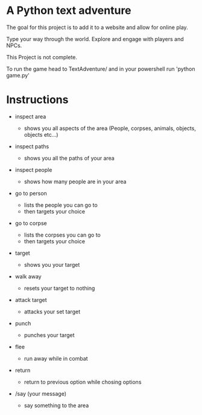 # A Python text adventure

The goal for this project is to add it to a website
and allow for online play.

Type your way through the world. Explore and engage with players and NPCs.

This Project is not complete.

To run the game head to TextAdventure/ and in your powershell run 'python game.py'

# Instructions

- inspect area
   - shows you all aspects of the area (People, corpses, animals, objects, objects etc...)
    

- inspect paths
   - shows you all the paths of your area
   

- inspect people
   - shows how many people are in your area
   

- go to person
   - lists the people you can go to
   - then targets your choice
   

- go to corpse
   - lists the corpses you can go to
   - then targets your choice
   

- target
   - shows you your target
   

- walk away
   - resets your target to nothing
   

- attack target
   - attacks your set target
   
   
- punch
   - punches your target
   
   
- flee
   - run away while in combat
   

- return
   - return to previous option while chosing options
   

- /say (your message)
   - say something to the area


